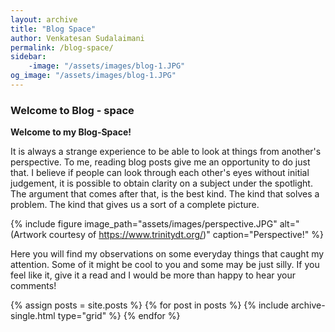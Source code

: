 ```yaml
---
layout: archive
title: "Blog Space"
author: Venkatesan Sudalaimani
permalink: /blog-space/
sidebar:
    -image: "/assets/images/blog-1.JPG"
og_image: "/assets/images/blog-1.JPG"
---
```


### Welcome to Blog - space

**Welcome to my Blog-Space!**

It is always a strange experience to be able to look at things from another's perspective. To me, reading blog posts give me an opportunity to do just that. I believe if people can look through each other's eyes without initial judgement, it is possible to obtain clarity on a subject under the spotlight. The argument that comes after that, is the best kind. The kind that solves a problem. The kind that gives us a sort of a complete picture. 


{% include figure image_path="assets/images/perspective.JPG" alt="(Artwork courtesy of https://www.trinitydt.org/)" caption="Perspective!" %}

Here you will find my observations on some everyday things that caught my attention. Some of it might be cool to you and some may be just silly. If you feel like it, give it a read and I would be more than happy to hear your comments!


<div class="grid__wrapper">
  {% assign posts = site.posts %}
  {% for post in posts %}
    {% include archive-single.html type="grid" %}
  {% endfor %}
</div>